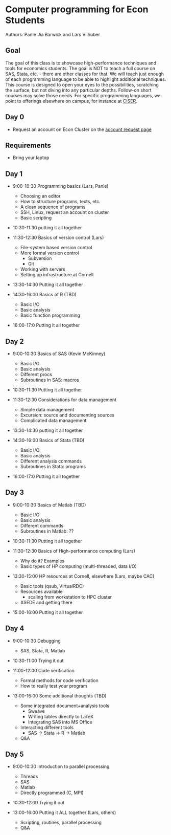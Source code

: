 Computer programming for Econ Students
======================================

Authors: Panle Jia Barwick and Lars Vilhuber

Goal
----
The goal of this class is to showcase high-performance techniques and tools for economics students. The goal is NOT to teach a full 
course on SAS, Stata, etc. - there are other classes for that. We will teach just enough of each programming language to
be able to highlight additional techniques. This course is designed to open your eyes to the possibilities, scratching
the surface, but not diving into any particular depths. Follow-on short courses may solve those needs. For
specific programming languages, we point to offerings elsewhere on campus, for instance at [CISER](http://www.ciser.cornell.edu). 

Day 0
-----
* Request an account on Econ Cluster on the [account request page](https://www.cac.cornell.edu/services/external/RequestCACid.aspx?ProjectID=lv39_0005)

Requirements
------------
* Bring your laptop

Day 1
-----
* 9:00-10:30 Programming basics (Lars, Panle)
	* Choosing an editor
	* How to structure programs, texts, etc.
	* A clean sequence of programs
	* SSH, Linux, request an account on cluster
	* Basic scripting

* 10:30-11:30 putting it all together

* 11:30-12:30 Basics of version control (Lars)
	* File-system based version control 
	* More formal version control
		- Subversion
		- Git
	* Working with servers
	* Setting up infrastructure at Cornell

* 13:30-14:30 Putting it all together

* 14:30-16:00 Basics of R (TBD)
	* Basic I/O
	* Basic analysis
	* Basic function programming

* 16:00-17:0 Putting it all together

Day 2
-----
* 9:00-10:30 Basics of SAS (Kevin McKinney)
	* Basic I/O
	* Basic analysis
	* Different procs
	* Subroutines in SAS: macros

* 10:30-11:30 Putting it all together

* 11:30-12:30 Considerations for data management
	* Simple data management
	* Excursion: source and documenting sources
	* Complicated data management

* 13:30-14:30 putting it all together

* 14:30-16:00 Basics of Stata (TBD)
	* Basic I/O
	* Basic analysis
	* Different analysis commands
	* Subroutines in Stata: programs

* 16:00-17:0 Putting it all together

Day 3
-----
* 9:00-10:30 Basics of Matlab (TBD)
	* Basic I/O
	* Basic analysis
	* Different commands
	* Subroutines in Matlab: ??

* 10:30-11:30 Putting it all together

* 11:30-12:30 Basics of High-performance computing (Lars)
	* Why do it? Examples
	* Basic types of HP computing (multi-threaded, data I/O)

* 13:30-15:00 HP resources at Cornell, elsewhere (Lars, maybe CAC)
	* Basic tools (qsub, VirtualRDC)
	* Resources available
		* scaling from workstation to HPC cluster
	* XSEDE and getting there

* 15:00-16:00 Putting it all together

Day 4
-----
* 9:00-10:30 Debugging
     * SAS, Stata, R, Matlab

* 10:30-11:00 Trying it out

* 11:00-12:00 Code verification
	* Formal methods for code verification
	* How to really test your program

* 13:00-16:00 Some additional thoughts (TBD)
	* Some integrated document+analysis tools
		- Sweave
		- Writing tables directly to LaTeX
		- Integrating SAS into MS Office
	* Interacting different tools
		- SAS -> Stata -> R -> Matlab
	* Q&A

Day 5
-----
* 9:00-10:30 Introduction to parallel processing
	* Threads
	* SAS
	* Matlab
	* Directly programmed (C, MPI)

* 10:30-12:00 Trying it out

* 13:00-16:00 Putting it ALL together (Lars, others)
	* Scripting, routines, parallel processing
	* Q&A

